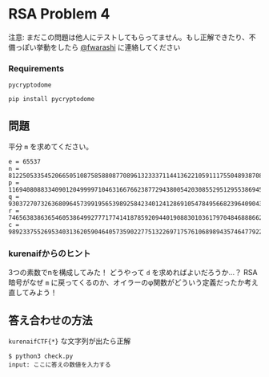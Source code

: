# RSA Problem 4

注意: まだこの問題は他人にテストしてもらってません。もし正解できたり、不備っぽい挙動をしたら [@fwarashi](https://twitter.com/fwarashi) に連絡してください

### Requirements

`pycryptodome`

```
pip install pycryptodome
```

## 問題

平分 `m` を求めてください。

```
e = 65537
n = 812250533545206650510875858808770896132333711441362210591117550489387087502084967545524576136684080695715963485736104852705112430074915798889491029384255834978661609931956902451851818874493391237907519693752873461575937202106296943108325399345970777636098389110508715914384443804384559415284886919587766221297944499903014959740900440364769580486255384783205219352963480332343420473576546362454231579881460973433696290678958305729617336026393226644624330871010583
p = 11694080883340901204999971046316676623877294380054203085529512955386945683173159691140273890594176472131955850633637913623274609079910361696446288406612223
q = 9303727073263680964573991956539892584234012412869105478495668239640904310013894031425156292888301753165446481221030486872923220676112159601622545974331607
r = 7465638386365460538649927771774141878592094401908830103617970484688866245862993327581353171514907022192062953193609112394144700747553801579385261951453503
c = 98923375526953403136205904640573590227751322697175761068989435746477922451497131195986047994163770515761503538141001415184997417026374504900389527586623383139845027908131119238590326918900437624465872947475411730213336114078510509074185586748654585312929156151640864260092097036261191021619439147135712696081532068745387510100556210269920565611274366026593790075775794315307438804094687704952321238497424008741187001867433898073716595020969488542257090890158173
```

### kurenaifからのヒント

3つの素数でnを構成してみた！
どうやって `d` を求めればよいだろうか…？
RSA暗号がなぜ `m` に戻ってくるのか、オイラーのφ関数がどういう定義だったか考え直してみよう！

## 答え合わせの方法

`kurenaifCTF{*}` な文字列が出たら正解

```
$ python3 check.py
input: ここに答えの数値を入力する
```


